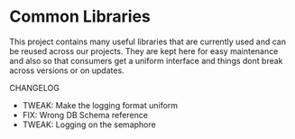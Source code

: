 # Common Libraries

This project contains many useful libraries that are currently used and can be reused across our projects. They are kept here for easy maintenance and also so that consumers get a uniform interface and things dont break across versions or on updates.

CHANGELOG
* TWEAK: Make the logging format uniform
* FIX: Wrong DB Schema reference
* TWEAK: Logging on the semaphore
